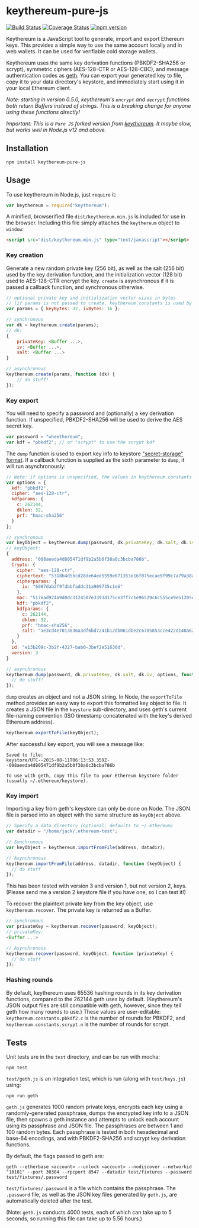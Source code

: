 # keythereum-pure-js

[![Build Status](https://travis-ci.org/ethereumjs/keythereum.svg?branch=master)](https://travis-ci.org/ethereumjs/keythereum) [![Coverage Status](https://coveralls.io/repos/github/ethereumjs/keythereum/badge.svg?branch=master)](https://coveralls.io/github/ethereumjs/keythereum?branch=master) [![npm version](https://badge.fury.io/js/keythereum.svg)](http://badge.fury.io/js/keythereum)

Keythereum is a JavaScript tool to generate, import and export Ethereum keys.  This provides a simple way to use the same account locally and in web wallets.  It can be used for verifiable cold storage wallets.

Keythereum uses the same key derivation functions (PBKDF2-SHA256 or scrypt), symmetric ciphers (AES-128-CTR or AES-128-CBC), and message authentication codes as [geth](https://github.com/ethereum/go-ethereum).  You can export your generated key to file, copy it to your data directory's keystore, and immediately start using it in your local Ethereum client.

*Note: starting in version 0.5.0, keythereum's `encrypt` and `decrypt` functions both return Buffers instead of strings.  This is a breaking change for anyone using these functions directly!*

*Important: This is a `Pure JS` forked version from [keythereum](https://github.com/ethereumjs/keythereum). It maybe slow, but works well in Node.js v12 and above.*

## Installation

```
npm install keythereum-pure-js
```

## Usage

To use keythereum in Node.js, just `require` it:

```javascript
var keythereum = require("keythereum");
```

A minified, browserified file `dist/keythereum.min.js` is included for use in the browser.  Including this file simply attaches the `keythereum` object to `window`:

```html
<script src="dist/keythereum.min.js" type="text/javascript"></script>
```

### Key creation

Generate a new random private key (256 bit), as well as the salt (256 bit) used by the key derivation function, and the initialization vector (128 bit) used to AES-128-CTR encrypt the key.  `create` is asynchronous if it is passed a callback function, and synchronous otherwise.

```javascript
// optional private key and initialization vector sizes in bytes
// (if params is not passed to create, keythereum.constants is used by default)
var params = { keyBytes: 32, ivBytes: 16 };

// synchronous
var dk = keythereum.create(params);
// dk:
{
    privateKey: <Buffer ...>,
    iv: <Buffer ...>,
    salt: <Buffer ...>
}

// asynchronous
keythereum.create(params, function (dk) {
    // do stuff!
});
```

### Key export

You will need to specify a password and (optionally) a key derivation function.  If unspecified, PBKDF2-SHA256 will be used to derive the AES secret key.

```javascript
var password = "wheethereum";
var kdf = "pbkdf2"; // or "scrypt" to use the scrypt kdf
```

The `dump` function is used to export key info to keystore ["secret-storage" format](https://github.com/ethereum/wiki/wiki/Web3-Secret-Storage-Definition).  If a callback function is supplied as the sixth parameter to `dump`, it will run asynchronously:

```javascript
// Note: if options is unspecified, the values in keythereum.constants are used.
var options = {
  kdf: "pbkdf2",
  cipher: "aes-128-ctr",
  kdfparams: {
    c: 262144,
    dklen: 32,
    prf: "hmac-sha256"
  }
};

// synchronous
var keyObject = keythereum.dump(password, dk.privateKey, dk.salt, dk.iv, options);
// keyObject:
{
  address: "008aeeda4d805471df9b2a5b0f38a0c3bcba786b",
  Crypto: {
    cipher: "aes-128-ctr",
    ciphertext: "5318b4d5bcd28de64ee5559e671353e16f075ecae9f99c7a79a38af5f869aa46",
    cipherparams: {
      iv: "6087dab2f9fdbbfaddc31a909735c1e6"
    },
    mac: "517ead924a9d0dc3124507e3393d175ce3ff7c1e96529c6c555ce9e51205e9b2",
    kdf: "pbkdf2",
    kdfparams: {
      c: 262144,
      dklen: 32,
      prf: "hmac-sha256",
      salt: "ae3cd4e7013836a3df6bd7241b12db061dbe2c6785853cce422d148a624ce0bd"
    }
  },
  id: "e13b209c-3b2f-4327-bab0-3bef2e51630d",
  version: 3
}

// asynchronous
keythereum.dump(password, dk.privateKey, dk.salt, dk.iv, options, function (keyObject) {
  // do stuff!
});
```

`dump` creates an object and not a JSON string.  In Node, the `exportToFile` method provides an easy way to export this formatted key object to file.  It creates a JSON file in the `keystore` sub-directory, and uses geth's current file-naming convention (ISO timestamp concatenated with the key's derived Ethereum address).

```javascript
keythereum.exportToFile(keyObject);
```

After successful key export, you will see a message like:

```
Saved to file:
keystore/UTC--2015-08-11T06:13:53.359Z--008aeeda4d805471df9b2a5b0f38a0c3bcba786b

To use with geth, copy this file to your Ethereum keystore folder
(usually ~/.ethereum/keystore).
```

### Key import

Importing a key from geth's keystore can only be done on Node.  The JSON file is parsed into an object with the same structure as `keyObject` above.

```javascript
// Specify a data directory (optional; defaults to ~/.ethereum)
var datadir = "/home/jack/.ethereum-test";

// Synchronous
var keyObject = keythereum.importFromFile(address, datadir);

// Asynchronous
keythereum.importFromFile(address, datadir, function (keyObject) {
  // do stuff
});
```
This has been tested with version 3 and version 1, but not version 2, keys.  (Please send me a version 2 keystore file if you have one, so I can test it!)

To recover the plaintext private key from the key object, use `keythereum.recover`.  The private key is returned as a Buffer.

```javascript
// synchronous
var privateKey = keythereum.recover(password, keyObject);
// privateKey:
<Buffer ...>

// Asynchronous
keythereum.recover(password, keyObject, function (privateKey) {
  // do stuff
});
```

### Hashing rounds

By default, keythereum uses 65536 hashing rounds in its key derivation functions, compared to the 262144 geth uses by default.  (Keythereum's JSON output files are still compatible with geth, however, since they tell geth how many rounds to use.)  These values are user-editable: `keythereum.constants.pbkdf2.c` is the number of rounds for PBKDF2, and `keythereum.constants.scrypt.n` is the number of rounds for scrypt.

## Tests

Unit tests are in the `test` directory, and can be run with mocha:

```
npm test
```

`test/geth.js` is an integration test, which is run (along with `test/keys.js`) using:

```
npm run geth
```

`geth.js` generates 1000 random private keys, encrypts each key using a randomly-generated passphrase, dumps the encrypted key info to a JSON file, then spawns a geth instance and attempts to unlock each account using its passphrase and JSON file.  The passphrases are between 1 and 100 random bytes.  Each passphrase is tested in both hexadecimal and base-64 encodings, and with PBKDF2-SHA256 and scrypt key derivation functions.

By default, the flags passed to geth are:

```
geth --etherbase <account> --unlock <account> --nodiscover --networkid "10101" --port 30304 --rpcport 8547 --datadir test/fixtures --password test/fixtures/.password
```

`test/fixtures/.password` is a file which contains the passphrase.  The `.password` file, as well as the JSON key files generated by `geth.js`, are automatically deleted after the test.

(Note: `geth.js` conducts 4000 tests, each of which can take up to 5 seconds, so running this file can take up to 5.56 hours.)
